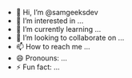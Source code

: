 - 👋 Hi, I’m @samgeeksdev
- 👀 I’m interested in ...
- 🌱 I’m currently learning ...
- 💞️ I’m looking to collaborate on ...
- 📫 How to reach me ...
- 😄 Pronouns: ...
- ⚡ Fun fact: ...

<!---
samgeeksdev/samgeeksdev is a ✨ special ✨ repository because its `README.md` (this file) appears on your GitHub profile.
You can click the Preview link to take a look at your changes.
--->

